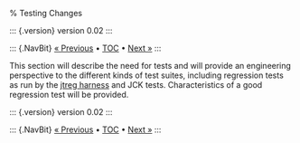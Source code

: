 % Testing Changes

::: {.version}
version 0.02
:::

::: {.NavBit}
[« Previous](reviewBodies.html) • [TOC](index.html) • [Next »](jckAcquisition.html)
:::

This section will describe the need for tests and will provide an engineering
perspective to the different kinds of test suites, including regression tests
as run by the [jtreg harness](../jtreg/) and JCK
tests. Characteristics of a good regression test will be provided.

<!--
 See also the <a href="http://openjdk.java.net/groups/quality/">OpenJDK
Quality Group</a>. 
-->

::: {.version}
version 0.02
:::

::: {.NavBit}
[« Previous](reviewBodies.html) • [TOC](index.html) • [Next »](jckAcquisition.html)
:::
